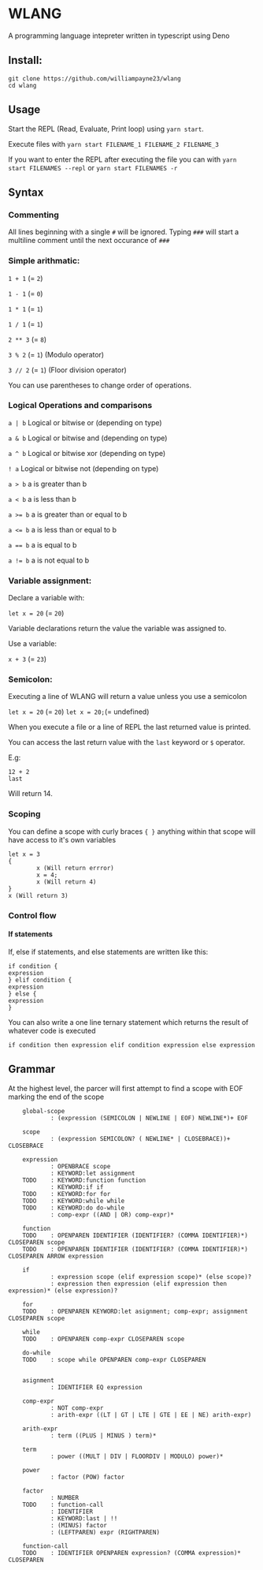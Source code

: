 # WLANG
A programming language intepreter written in typescript using Deno

## Install:

```
git clone https://github.com/williampayne23/wlang
cd wlang
```

## Usage

Start the REPL (Read, Evaluate, Print loop) using `yarn start`. 

Execute files with `yarn start FILENAME_1 FILENAME_2 FILENAME_3`

If you want to enter the REPL after executing the file you can with `yarn start FILENAMES --repl` or `yarn start FILENAMES -r`


## Syntax
### Commenting

All lines beginning with a single `#` will be ignored.
Typing `###` will start a multiline comment until the next occurance of `###`

### Simple arithmatic: 

`1 + 1` (= `2`)

`1 - 1` (= `0`)

`1 * 1` (= `1`)

`1 / 1` (= `1`)

`2 ** 3` (= `8`)

`3 % 2` (= `1`) (Modulo operator)

`3 // 2` (= `1`) (Floor division operator)

You can use parentheses to change order of operations.

### Logical Operations and comparisons

`a | b` Logical or bitwise or (depending on type)

`a & b` Logical or bitwise and (depending on type)

`a ^ b` Logical or bitwise xor (depending on type)

`! a`    Logical or bitwise not (depending on type)

`a > b` a is greater than b

`a < b` a is less than b

`a >= b` a is greater than or equal to b

`a <= b` a is less than or equal to b

`a == b` a is equal to b

`a != b` a is not equal to b

### Variable assignment:

Declare a variable with:

`let x = 20` (= `20`)

Variable declarations return the value the variable was assigned to.

Use a variable:

`x + 3` (= `23`)

### Semicolon:

Executing a line of WLANG will return a value unless you use a semicolon

`let x = 20` (= `20`)
`let x = 20;`(= undefined)

When you execute a file or a line of REPL the last returned value is printed.

You can access the last return value with the `last` keyword or `$` operator.

E.g:

```
12 + 2
last
```

Will return 14.

### Scoping

You can define a scope with curly braces `{ }` anything within that scope will have access to it's own variables

```
let x = 3
{
        x (Will return errror)
        x = 4;
        x (Will return 4)
}
x (Will return 3)

```

### Control flow

#### If statements

If, else if statements, and else statements are written like this:

```
if condition {
expression
} elif condition {
expression
} else {
expression
}
```

You can also write a one line ternary statement which returns the result of whatever code is executed

```
if condition then expression elif condition expression else expression
```


## Grammar

At the highest level, the parcer will first attempt to find a scope with EOF marking the end of the scope

        global-scope    
                : (expression (SEMICOLON | NEWLINE | EOF) NEWLINE*)+ EOF

        scope    
                : (expression SEMICOLON? ( NEWLINE* | CLOSEBRACE))+ CLOSEBRACE

        expression  
                : OPENBRACE scope
                : KEYWORD:let assignment
        TODO    : KEYWORD:function function
                : KEYWORD:if if  
        TODO    : KEYWORD:for for 
        TODO    : KEYWORD:while while 
        TODO    : KEYWORD:do do-while 
                : comp-expr ((AND | OR) comp-expr)*

        function
        TODO    : OPENPAREN IDENTIFIER (IDENTIFIER? (COMMA IDENTIFIER)*) CLOSEPAREN scope
        TODO    : OPENPAREN IDENTIFIER (IDENTIFIER? (COMMA IDENTIFIER)*) CLOSEPAREN ARROW expression

        if      
                : expression scope (elif expression scope)* (else scope)?
                : expression then expression (elif expression then expression)* (else expression)?

        for     
        TODO    : OPENPAREN KEYWORD:let asignment; comp-expr; assignment CLOSEPAREN scope

        while   
        TODO    : OPENPAREN comp-expr CLOSEPAREN scope
        
        do-while
        TODO    : scope while OPENPAREN comp-expr CLOSEPAREN


        asignment
                : IDENTIFIER EQ expression

        comp-expr
                : NOT comp-expr
                : arith-expr ((LT | GT | LTE | GTE | EE | NE) arith-expr)

        arith-expr
                : term ((PLUS | MINUS ) term)*
        
        term        
                : power ((MULT | DIV | FLOORDIV | MODULO) power)*
            
        power       
                : factor (POW) factor

        factor      
                : NUMBER
        TODO    : function-call
                : IDENTIFIER
                : KEYWORD:last | !!
                : (MINUS) factor
                : (LEFTPAREN) expr (RIGHTPAREN)

        function-call
        TODO    : IDENTIFIER OPENPAREN expression? (COMMA expression)* CLOSEPAREN 




